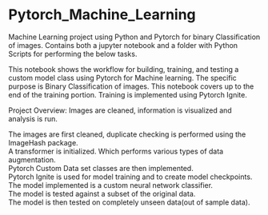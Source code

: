 # Pytorch_Machine_Learning
Machine Learning project using Python and Pytorch for binary Classification of images.
Contains both a jupyter notebook and a folder with Python Scripts for performing the below tasks.


This notebook shows the workflow for building, training, and testing a custom model class using Pytorch for Machine learning. The specific purpose is Binary Classification of images. This notebook covers up to the end of the training portion. Training is implemented using Pytorch Ignite.


Project Overview: Images are cleaned, information is visualized and analysis is run.

The images are first cleaned, duplicate checking is performed using the ImageHash package. \
A transformer is initialized. Which performs various types of data augmentation. \
Pytorch Custom Data set classes are then implemented. \
Pytorch Ignite is used for model training and to create model checkpoints. \
The model implemented is a custom neural network classifier. \
The model is tested against a subset of the original data. \
The model is then tested on completely unseen data(out of sample data).

